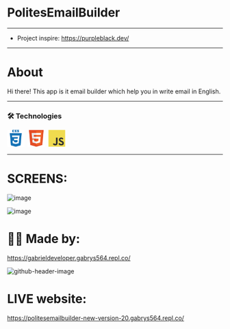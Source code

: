 # PolitesEmailBuilder
---
- Project inspire: https://purpleblack.dev/
---
# About
Hi there! This app is it email builder which help you in write email in English.



---


### :hammer_and_wrench: Technologies
<div>
    <img src="https://github.com/devicons/devicon/blob/master/icons/css3/css3-plain-wordmark.svg"  title="CSS3" alt="CSS" width="40" height="40"/>&nbsp;
  <img src="https://github.com/devicons/devicon/blob/master/icons/html5/html5-original.svg" title="HTML5" alt="HTML" width="40" height="40"/>&nbsp;
  <img src="https://github.com/devicons/devicon/blob/master/icons/javascript/javascript-original.svg" title="JavaScript" alt="JavaScript" width="40" height="40"/>&nbsp;
</div>


---

# SCREENS: 
![image](https://github.com/Gabrli/PolitesEmailBuilder-new-version-2.0/assets/110058841/78c0e96a-a6fb-41a0-95de-70b2c43071bf)

![image](https://github.com/Gabrli/PolitesEmailBuilder-new-version-2.0/assets/110058841/567229d3-848d-4632-bd15-a6342e6be113)


#  :woman_technologist: Made by:
https://gabrieldeveloper.gabrys564.repl.co/

![github-header-image](https://github.com/Gabrli/Gabrli/assets/110058841/e8a5205a-8a2b-4198-8788-a39565b0d7e4)

# LIVE website:
https://politesemailbuilder-new-version-20.gabrys564.repl.co/



